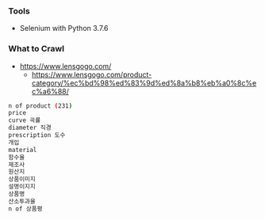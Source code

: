 ### Tools 
- Selenium with Python 3.7.6


### What to Crawl
- https://www.lensgogo.com/
    - https://www.lensgogo.com/product-category/%ec%bd%98%ed%83%9d%ed%8a%b8%eb%a0%8c%ec%a6%88/
```bash
n of product (231)
price
curve 곡률
diameter 직경
prescription 도수
개입
material
함수율
제조사
원산지
상품이미지
설명이지지
상품명
산소투과율
n of 상품평
```

